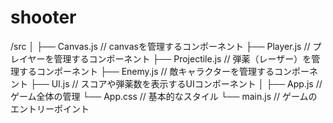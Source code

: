# shooter

/src
│
├── Canvas.js        // canvasを管理するコンポーネント
├── Player.js        // プレイヤーを管理するコンポーネント
├── Projectile.js    // 弾薬（レーザー）を管理するコンポーネント
├── Enemy.js         // 敵キャラクターを管理するコンポーネント
├── UI.js            // スコアや弾薬数を表示するUIコンポーネント
│
├── App.js           // ゲーム全体の管理
└── App.css          // 基本的なスタイル
└── main.js          // ゲームのエントリーポイント
```